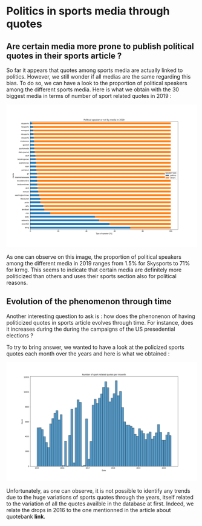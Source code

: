 # Politics in sports media through quotes

## Are certain media more prone to publish political quotes in their sports article ?

So far it appears that quotes among sports media are actually linked to politics. However, we still wonder if all medias are the same regarding this bias. To do so, we can have a look to the proportion of political speakers among the different sports media. Here is what we obtain with the 30 biggest media in terms of number of sport related quotes in 2019 :     

![This is an image](Political_speakers_by_media_2019.png 'Political speaker according to TOP 30 medias in 2019')

As one can observe on this image, the proportion of political speakers among the different media in 2019 ranges from 1.5% for Skysports to 71% for krmg. This seems to indicate that certain media are definitely more politicized than others and uses their sports section also for political reasons.

## Evolution of the phenomenon through time

Another interesting question to ask is : how does the phenonenon of having politicized quotes in sports article evolves through time. For instance, does it increases during the during the campaigns of the US presedential elections ? 

To try to bring answer, we wanted to have a look at the policized sports quotes each month over the years and here is what we obtained : 

![](mounth_frequency.png 'Mounth frequency of sport related quotes')

Unfortunately, as one can observe, it is not possible to identify any trends due to the huge variations of sports quotes through the years, itself related to the variation of all the quotes availble in the database at first. Indeed, we relate the drops in 2016 to the one mentionned in the article about quotebank **link**.
